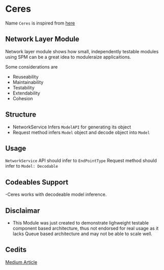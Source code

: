 # Ceres

Name `Ceres` is inspired from [here](https://solarsystem.nasa.gov/planets/dwarf-planets/ceres)

## Network Layer Module
Network layer module shows how small, independently testable modules using SPM can be a great idea to moduleraize applicaitions. 

Some considerations are

- Reuseability
- Maintainability
- Testability
- Extendability
- Cohesion

## Structure
- NetworkService Infers `ModelAPI` for generating its object
- Request method infers `Model` object and decode object into `Model`

## Usage
`NetworkService` API should infer to `EndPointType`
Request method should infer to `Model: Decodable`

## Codeables Support
-Ceres works with decodeable model inference. 

## Disclaimar
- This Module was just created to demonstrate lighweight testable component based architecture, thus not endorsed for real usage as it lacks Queue based architecture and may not be able to scale well. 

## Cedits
[Medium Article](https://medium.com/flawless-app-stories/writing-network-layer-in-swift-protocol-oriented-approach-4fa40ef1f908)
